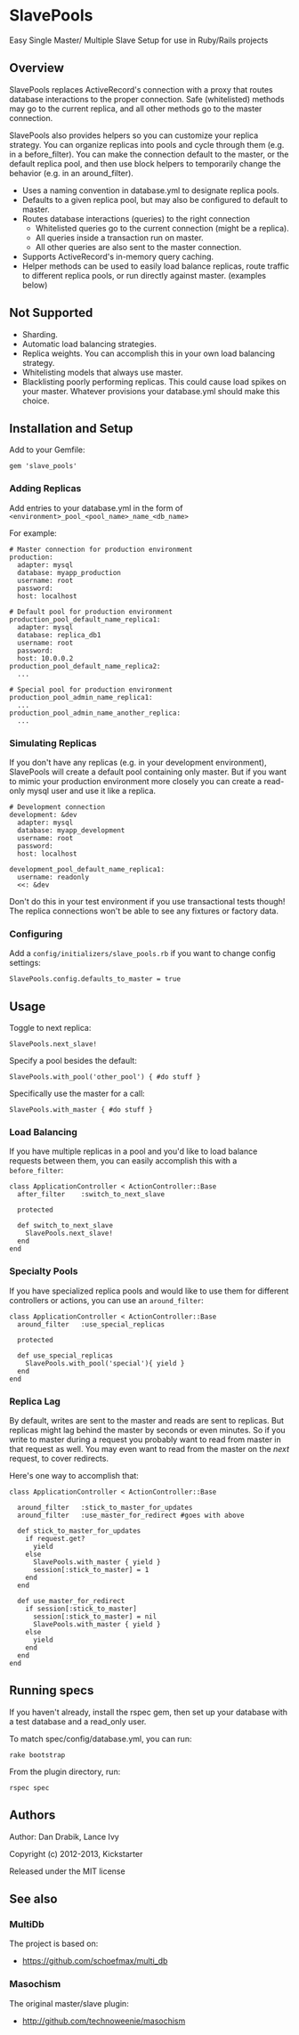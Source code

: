 # SlavePools

Easy Single Master/ Multiple Slave Setup for use in Ruby/Rails projects

## Overview

SlavePools replaces ActiveRecord's connection with a proxy that routes database interactions to the proper connection. Safe (whitelisted) methods may go to the current replica, and all other methods go to the master connection.

SlavePools also provides helpers so you can customize your replica strategy. You can organize replicas into pools and cycle through them (e.g. in a before_filter). You can make the connection default to the master, or the default replica pool, and then use block helpers to temporarily change the behavior (e.g. in an around_filter).

* Uses a naming convention in database.yml to designate replica pools.
* Defaults to a given replica pool, but may also be configured to default to master.
* Routes database interactions (queries) to the right connection
  * Whitelisted queries go to the current connection (might be a replica).
  * All queries inside a transaction run on master.
  * All other queries are also sent to the master connection.
* Supports ActiveRecord's in-memory query caching.
* Helper methods can be used to easily load balance replicas, route traffic to different replica pools, or run directly against master. (examples below)

## Not Supported

* Sharding.
* Automatic load balancing strategies.
* Replica weights. You can accomplish this in your own load balancing strategy.
* Whitelisting models that always use master.
* Blacklisting poorly performing replicas. This could cause load spikes on your master. Whatever provisions your database.yml should make this choice.

## Installation and Setup

Add to your Gemfile:

    gem 'slave_pools'

### Adding Replicas

Add entries to your database.yml in the form of `<environment>_pool_<pool_name>_name_<db_name>`

For example:

    # Master connection for production environment
    production:
      adapter: mysql
      database: myapp_production
      username: root
      password:
      host: localhost

    # Default pool for production environment
    production_pool_default_name_replica1:
      adapter: mysql
      database: replica_db1
      username: root
      password:
      host: 10.0.0.2
    production_pool_default_name_replica2:
      ...

    # Special pool for production environment
    production_pool_admin_name_replica1:
      ...
    production_pool_admin_name_another_replica:
      ...

### Simulating Replicas

If you don't have any replicas (e.g. in your development environment), SlavePools will create a default pool containing only master. But if you want to mimic your production environment more closely you can create a read-only mysql user and use it like a replica.

    # Development connection
    development: &dev
      adapter: mysql
      database: myapp_development
      username: root
      password:
      host: localhost

    development_pool_default_name_replica1:
      username: readonly
      <<: &dev

Don't do this in your test environment if you use transactional tests though! The replica connections won't be able to see any fixtures or factory data.

### Configuring

Add a `config/initializers/slave_pools.rb` if you want to change config settings:

    SlavePools.config.defaults_to_master = true

## Usage

Toggle to next replica:

    SlavePools.next_slave!

Specify a pool besides the default:

    SlavePools.with_pool('other_pool') { #do stuff }

Specifically use the master for a call:

    SlavePools.with_master { #do stuff }

### Load Balancing

If you have multiple replicas in a pool and you'd like to load balance requests between them, you can easily accomplish this with a `before_filter`:

    class ApplicationController < ActionController::Base
      after_filter    :switch_to_next_slave

      protected

      def switch_to_next_slave
        SlavePools.next_slave!
      end
    end

### Specialty Pools

If you have specialized replica pools and would like to use them for different controllers or actions, you can use an `around_filter`:

    class ApplicationController < ActionController::Base
      around_filter   :use_special_replicas

      protected

      def use_special_replicas
        SlavePools.with_pool('special'){ yield }
      end
    end

### Replica Lag

By default, writes are sent to the master and reads are sent to replicas. But replicas might lag behind the master by seconds or even minutes. So if you write to master during a request you probably want to read from master in that request as well. You may even want to read from the master on the _next_ request, to cover redirects.

Here's one way to accomplish that:

    class ApplicationController < ActionController::Base

      around_filter   :stick_to_master_for_updates
      around_filter   :use_master_for_redirect #goes with above

      def stick_to_master_for_updates
        if request.get?
          yield
        else
          SlavePools.with_master { yield }
          session[:stick_to_master] = 1
        end
      end

      def use_master_for_redirect
        if session[:stick_to_master]
          session[:stick_to_master] = nil
          SlavePools.with_master { yield }
        else
          yield
        end
      end
    end

## Running specs

If you haven't already, install the rspec gem, then set up your database
with a test database and a read_only user.

To match spec/config/database.yml, you can run:

    rake bootstrap

From the plugin directory, run:

    rspec spec

## Authors

Author: Dan Drabik, Lance Ivy

Copyright (c) 2012-2013, Kickstarter

Released under the MIT license

## See also

### MultiDb

The project is based on:

* https://github.com/schoefmax/multi_db

### Masochism

The original master/slave plugin:

* http://github.com/technoweenie/masochism
